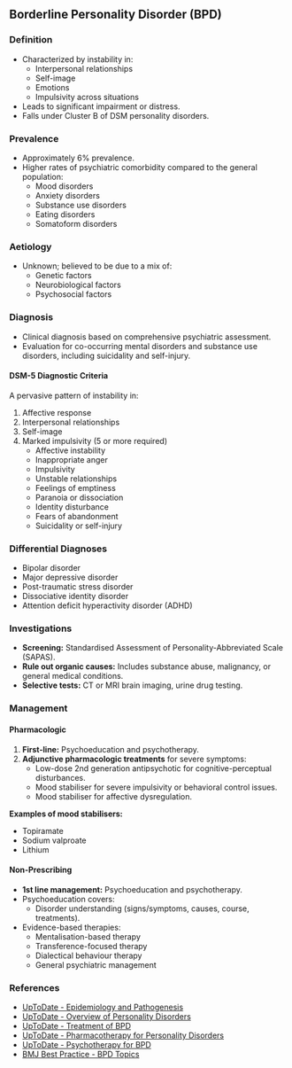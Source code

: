 ## Borderline Personality Disorder (BPD)

### Definition
- Characterized by instability in:
  - Interpersonal relationships
  - Self-image
  - Emotions
  - Impulsivity across situations
- Leads to significant impairment or distress.
- Falls under Cluster B of DSM personality disorders.

### Prevalence
- Approximately 6% prevalence.
- Higher rates of psychiatric comorbidity compared to the general population:
  - Mood disorders
  - Anxiety disorders
  - Substance use disorders
  - Eating disorders
  - Somatoform disorders

### Aetiology
- Unknown; believed to be due to a mix of:
  - Genetic factors
  - Neurobiological factors
  - Psychosocial factors

### Diagnosis
- Clinical diagnosis based on comprehensive psychiatric assessment.
- Evaluation for co-occurring mental disorders and substance use disorders, including suicidality and self-injury.

#### DSM-5 Diagnostic Criteria
A pervasive pattern of instability in:
1. Affective response
2. Interpersonal relationships
3. Self-image
4. Marked impulsivity (5 or more required)
   - Affective instability
   - Inappropriate anger
   - Impulsivity
   - Unstable relationships
   - Feelings of emptiness
   - Paranoia or dissociation
   - Identity disturbance
   - Fears of abandonment
   - Suicidality or self-injury

### Differential Diagnoses
- Bipolar disorder
- Major depressive disorder
- Post-traumatic stress disorder
- Dissociative identity disorder
- Attention deficit hyperactivity disorder (ADHD)

### Investigations
- **Screening:** Standardised Assessment of Personality-Abbreviated Scale (SAPAS).
- **Rule out organic causes:** Includes substance abuse, malignancy, or general medical conditions.
- **Selective tests:** CT or MRI brain imaging, urine drug testing.

### Management

#### Pharmacologic
1. **First-line:** Psychoeducation and psychotherapy.
2. **Adjunctive pharmacologic treatments** for severe symptoms:
   - Low-dose 2nd generation antipsychotic for cognitive-perceptual disturbances.
   - Mood stabiliser for severe impulsivity or behavioral control issues.
   - Mood stabiliser for affective dysregulation.

**Examples of mood stabilisers:**
- Topiramate
- Sodium valproate
- Lithium

#### Non-Prescribing
- **1st line management:** Psychoeducation and psychotherapy.
- Psychoeducation covers:
  - Disorder understanding (signs/symptoms, causes, course, treatments).
- Evidence-based therapies:
  - Mentalisation-based therapy
  - Transference-focused therapy
  - Dialectical behaviour therapy
  - General psychiatric management

### References
- [UpToDate - Epidemiology and Pathogenesis](https://www.uptodate.com/contents/borderline-personality-disorder-epidemiology-pathogenesis-clinical-features-course-assessment-and-diagnosis)
- [UpToDate - Overview of Personality Disorders](https://www.uptodate.com/contents/overview-of-personality-disorders)
- [UpToDate - Treatment of BPD](https://www.uptodate.com/contents/approach-to-treating-patients-with-borderline-personality-disorder)
- [UpToDate - Pharmacotherapy for Personality Disorders](https://www.uptodate.com/contents/pharmacotherapy-for-personality-disorders)
- [UpToDate - Psychotherapy for BPD](https://www.uptodate.com/contents/psychotherapy-for-borderline-personality-disorder)
- [BMJ Best Practice - BPD Topics](https://bestpractice.bmj.com/topics/en-gb/489)